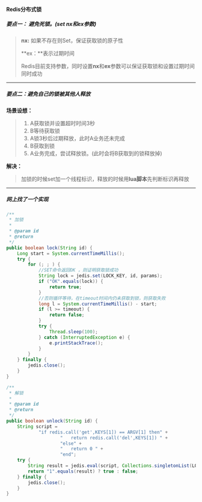 #### Redis分布式锁

##### 要点一： 避免死锁。(set nx和ex参数)

> **nx:** 如果不存在则Set，保证获取锁的原子性
>
> **ex：**表示过期时间
>
> Redis目前支持参数，同时设置**nx**和**ex**参数可以保证获取锁和设置过期时间同时成功

---

##### 要点二：避免自己的锁被其他人释放

**场景设想：**

> 1. A获取锁并设置超时时间3秒
> 2. B等待获取锁
> 3. A锁3秒后过期释放，此时A业务还未完成
> 4. B获取到锁
> 5. A业务完成，尝试释放锁。(此时会将B获取到的锁释放掉)

**解决：**

> 加锁的时候set加一个线程标识，释放的时候用**lua脚本**先判断标识再释放



---



##### 网上找了一个实现

```java
/**
 * 加锁
 *
 * @param id
 * @return
 */
public boolean lock(String id) {
    Long start = System.currentTimeMillis();
    try {
        for (; ; ) {
            //SET命令返回OK ，则证明获取锁成功
            String lock = jedis.set(LOCK_KEY, id, params);
            if ("OK".equals(lock)) {
                return true;
            }
            //否则循环等待，在timeout时间内仍未获取到锁，则获取失败
            long l = System.currentTimeMillis() - start;
            if (l >= timeout) {
                return false;
            }
            try {
                Thread.sleep(100);
            } catch (InterruptedException e) {
                e.printStackTrace();
            }
        }
    } finally {
        jedis.close();
    }
}
```

```java
/**
 * 解锁
 *
 * @param id
 * @return
 */
public boolean unlock(String id) {
    String script =
            "if redis.call('get',KEYS[1]) == ARGV[1] then" +
                    "   return redis.call('del',KEYS[1]) " +
                    "else" +
                    "   return 0 " +
                    "end";
    try {
        String result = jedis.eval(script, Collections.singletonList(LOCK_KEY), Collections.singletonList(id)).toString();
        return "1".equals(result) ? true : false;
    } finally {
        jedis.close();
    }
}
```

